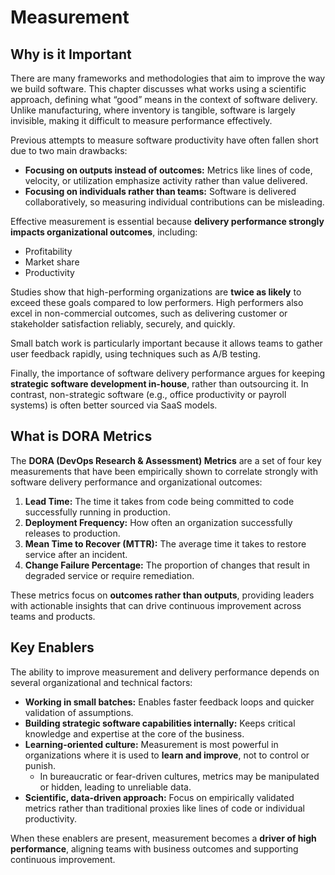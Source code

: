 # Measurement

## Why is it Important

There are many frameworks and methodologies that aim to improve the way we build software. This chapter discusses what works using a scientific approach, defining what “good” means in the context of software delivery. Unlike manufacturing, where inventory is tangible, software is largely invisible, making it difficult to measure performance effectively.

Previous attempts to measure software productivity have often fallen short due to two main drawbacks:

- **Focusing on outputs instead of outcomes:** Metrics like lines of code, velocity, or utilization emphasize activity rather than value delivered.  
- **Focusing on individuals rather than teams:** Software is delivered collaboratively, so measuring individual contributions can be misleading.

Effective measurement is essential because **delivery performance strongly impacts organizational outcomes**, including:

- Profitability  
- Market share  
- Productivity  

Studies show that high-performing organizations are **twice as likely** to exceed these goals compared to low performers. High performers also excel in non-commercial outcomes, such as delivering customer or stakeholder satisfaction reliably, securely, and quickly.

Small batch work is particularly important because it allows teams to gather user feedback rapidly, using techniques such as A/B testing.  

Finally, the importance of software delivery performance argues for keeping **strategic software development in-house**, rather than outsourcing it. In contrast, non-strategic software (e.g., office productivity or payroll systems) is often better sourced via SaaS models.

## What is DORA Metrics

The **DORA (DevOps Research & Assessment) Metrics** are a set of four key measurements that have been empirically shown to correlate strongly with software delivery performance and organizational outcomes:

1. **Lead Time:** The time it takes from code being committed to code successfully running in production.  
2. **Deployment Frequency:** How often an organization successfully releases to production.  
3. **Mean Time to Recover (MTTR):** The average time it takes to restore service after an incident.  
4. **Change Failure Percentage:** The proportion of changes that result in degraded service or require remediation.

These metrics focus on **outcomes rather than outputs**, providing leaders with actionable insights that can drive continuous improvement across teams and products.

## Key Enablers

The ability to improve measurement and delivery performance depends on several organizational and technical factors:

- **Working in small batches:** Enables faster feedback loops and quicker validation of assumptions.  
- **Building strategic software capabilities internally:** Keeps critical knowledge and expertise at the core of the business.  
- **Learning-oriented culture:** Measurement is most powerful in organizations where it is used to **learn and improve**, not to control or punish.  
  - In bureaucratic or fear-driven cultures, metrics may be manipulated or hidden, leading to unreliable data.  
- **Scientific, data-driven approach:** Focus on empirically validated metrics rather than traditional proxies like lines of code or individual productivity.  

When these enablers are present, measurement becomes a **driver of high performance**, aligning teams with business outcomes and supporting continuous improvement.

